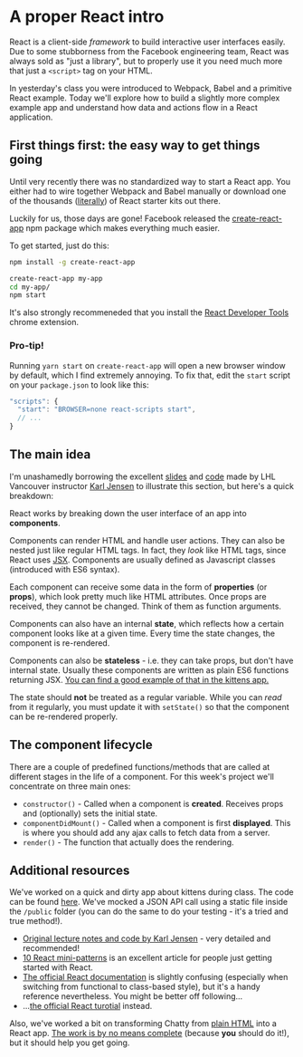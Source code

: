 # A proper React intro

React is a client-side *framework* to build interactive user interfaces easily. Due to some stubborness from the Facebook engineering team, React was always sold as "just a library", but to properly use it you need much more that just a `<script>` tag on your HTML.

In yesterday's class you were introduced to Webpack, Babel and a primitive React example. Today we'll explore how to build a slightly more complex example app and understand how data and actions flow in a React application.

## First things first: the easy way to get things going

Until very recently there was no standardized way to start a React app. You either had to wire together Webpack and Babel manually or download one of the thousands ([literally](https://github.com/search?utf8=%E2%9C%93&q=react+starter+kit&type=)) of React starter kits out there.

Luckily for us, those days are gone! Facebook released the [create-react-app](https://github.com/facebookincubator/create-react-app) npm package which makes everything much easier.

To get started, just do this:
```sh
npm install -g create-react-app

create-react-app my-app
cd my-app/
npm start
```

It's also strongly recommeneded that you install the [React Developer Tools](https://chrome.google.com/webstore/detail/react-developer-tools/fmkadmapgofadopljbjfkapdkoienihi) chrome extension.

### Pro-tip!

Running `yarn start` on `create-react-app` will open a new browser window by default, which I find extremely annoying. To fix that, edit the `start` script on your `package.json` to look like this:

```js
"scripts": {
  "start": "BROWSER=none react-scripts start",
  // ...
}
```

## The main idea

I'm unashamedly borrowing the excellent [slides](react.pdf) and [code](code) made by LHL Vancouver instructor [Karl Jensen](https://github.com/jensen/react-notes) to illustrate this section, but here's a quick breakdown:

React works by breaking down the user interface of an app into **components**.

Components can render HTML and handle user actions. They can also be nested just like regular HTML tags. In fact, they _look_ like HTML tags, since React uses [JSX](https://facebook.github.io/jsx/). Components are usually defined as Javascript classes (introduced with ES6 syntax).

Each component can receive some data in the form of **properties** (or **props**), which look pretty much like HTML attributes. Once props are received, they cannot be changed. Think of them as function arguments.

Components can also have an internal **state**, which reflects how a certain component looks like at a given time. Every time the state changes, the component is re-rendered. 

Components can also be **stateless** - i.e. they can take props, but don't have internal state. Usually these components are written as plain ES6 functions returning JSX. [You can find a good example of that in the kittens app.](kittens/src/Survey.jsx)

The state should **not** be treated as a regular variable. While you can _read_ from it regularly, you must update it with `setState()` so that the component can be re-rendered properly.

## The component lifecycle

There are a couple of predefined functions/methods that are called at different stages in the life of a component. For this week's project we'll concentrate on three main ones:

* `constructor()` - Called when a component is **created**. Receives props and (optionally) sets the initial state.
* `componentDidMount()` - Called when a component is first **displayed**. This is where you should add any ajax calls to fetch data from a server.
* `render()` - The function that actually does the rendering.

## Additional resources

We've worked on a quick and dirty app about kittens during class. The code can be found [here](kittens). We've mocked a JSON API call using a static file inside the `/public` folder (you can do the same to do your testing - it's a tried and true method!).

* [Original lecture notes and code by Karl Jensen](https://github.com/jensen/react-notes) - very detailed and recommended!
* [10 React mini-patterns](https://hackernoon.com/10-react-mini-patterns-c1da92f068c5) is an excellent article for people just getting started with React.
* [The official React documentation](https://facebook.github.io/react/docs/hello-world.html) is slightly confusing (especially when switching from functional to class-based style), but it's a handy reference nevertheless. You might be better off following...
* ...[the official React turotial](https://facebook.github.io/react/tutorial/tutorial.html) instead.

Also, we've worked a bit on transforming Chatty from [plain HTML](chatty-example/chatty-mockup.html) into a React app. [The work is by no means complete](chatty-example) (because **you** should do it!), but it should help you get going.

